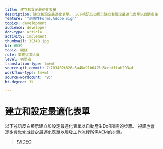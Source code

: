 ```yaml
---
title: 建立和設定最適化表單
description: 建立和設定最適化表單。 以下視訊反白顯示建立和設定最適化表單以自動產生DoR所需的步驟。 視訊也會逐步帶您完成設定最適化表單以觸發工作流程所需AEM的步驟。
feature: '"適應性Forms,Adobe Sign"'
topics: development
audience: developer
doc-type: article
activity: implement
thumbnail: 38348.jpg
kt: 6039
topic: 開發
role: 業務從業人員
level: 初學者
translation-type: tm+mt
source-git-commit: 7d7034026826a5a46a91b6425a5cebfffab2934d
workflow-type: tm+mt
source-wordcount: '93'
ht-degree: 1%

---
```


# 建立和設定最適化表單

以下視訊反白顯示建立和設定最適化表單以自動產生DoR所需的步驟。 視訊也會逐步帶您完成設定最適化表單以觸發工作流程所需AEM的步驟。

>[!VIDEO](https://video.tv.adobe.com/v/38348/?quality=9&learn=on)

